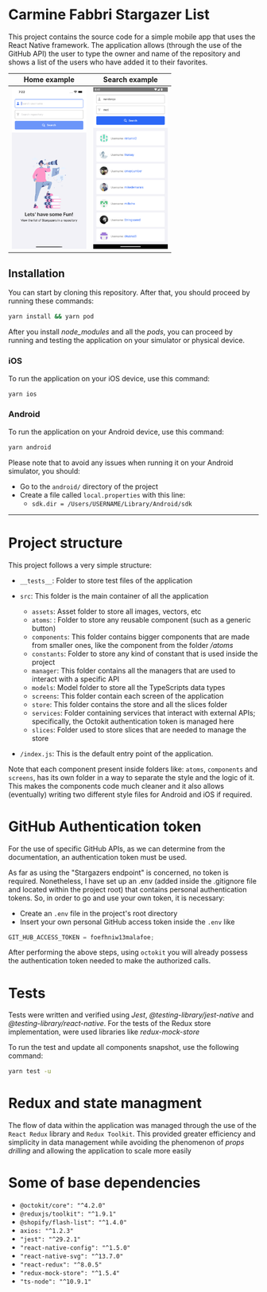 # Carmine Fabbri Stargazer List

This project contains the source code for a simple mobile app that uses the React Native framework.
The application allows (through the use of the GitHub API) the user to type the owner and name of the repository and shows a list of the users who have added it to their favorites.

| Home example                                                              | Search example                                                                |
| ------------------------------------------------------------------------- | ----------------------------------------------------------------------------- |
| [<img src="./screenshots/home.png" width="150"/>](./screenshots/home.png) | [<img src="./screenshots/search.png" width="150"/>](./screenshots/search.png) |

## Installation

You can start by cloning this repository.
After that, you should proceed by running these commands:

```bash
yarn install && yarn pod
```

After you install _node_modules_ and all the _pods_, you can proceed by running and testing the application on your simulator or physical device.

### iOS

To run the application on your iOS device, use this command:

```bash
yarn ios
```

### Android

To run the application on your Android device, use this command:

```bash
yarn android
```

Please note that to avoid any issues when running it on your Android simulator, you should:

-   Go to the `android/` directory of the project
-   Create a file called `local.properties` with this line:
    -   `sdk.dir = /Users/USERNAME/Library/Android/sdk`

---

# Project structure

This project follows a very simple structure:

-   `__tests__`: Folder to store test files of the application

-   `src`: This folder is the main container of all the application

    -   `assets`: Asset folder to store all images, vectors, etc
    -   `atoms`: : Folder to store any reusable component (such as a generic button)
    -   `components`: This folder contains bigger components that are made from smaller ones, like the component from the folder _/atoms_
    -   `constants`: Folder to store any kind of constant that is used inside the project
    -   `manager`: This folder contains all the managers that are used to interact with a specific API
    -   `models`: Model folder to store all the TypeScripts data types
    -   `screens`: This folder contain each screen of the application
    -   `store`: This folder contains the store and all the slices folder
    -   `services`: Folder containing services that interact with external APIs; specifically, the Octokit authentication token is managed here
    -   `slices`: Folder used to store slices that are needed to manage the store

-   `/index.js`: This is the default entry point of the application.

Note that each component present inside folders like: `atoms`, `components` and `screens`, has its own folder in a way to separate the style and the logic of it.
This makes the components code much cleaner and it also allows (eventually) writing two different style files for Android and iOS if required.



# GitHub Authentication token

For the use of specific GitHub APIs, as we can determine from the documentation, an authentication token must be used.

As far as using the "Stargazers endpoint" is concerned, no token is required.
Nonetheless, I have set up an .env (added inside the .gitignore file and located within the project root) that contains personal authentication tokens.
So, in order to go and use your own token, it is necessary:

-   Create an `.env` file in the project's root directory
-   Insert your own personal GitHub access token inside the `.env` like

```javascript
GIT_HUB_ACCESS_TOKEN = foefhniw13malafoe;
```

After performing the above steps, using `octokit` you will already possess the authentication token needed to make the authorized calls.

# Tests

Tests were written and verified using _Jest_, _@testing-library/jest-native_ and _@testing-library/react-native_.
For the tests of the Redux store implementation, were used libraries like _redux-mock-store_

To run the test and update all components snapshot, use the following command:

```bash
yarn test -u
```

# Redux and state managment

The flow of data within the application was managed through the use of the `React Redux` library and `Redux Toolkit`.
This provided greater efficiency and simplicity in data management while avoiding the phenomenon of _props drilling_ and allowing the application to scale more easily

# Some of base dependencies

-   `@octokit/core": "^4.2.0"`
-   `@reduxjs/toolkit": "^1.9.1"`
-   `@shopify/flash-list": "^1.4.0"`
-   `axios: "^1.2.3"`
-   `"jest": "^29.2.1"`
-   `"react-native-config": "^1.5.0"`
-   `"react-native-svg": "^13.7.0"`
-   `"react-redux": "^8.0.5"`
-   `"redux-mock-store": "^1.5.4"`
-   `"ts-node": "^10.9.1"`